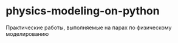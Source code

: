 # physics-modeling-on-python
Практические работы, выполняемые на парах по физическому моделированию
